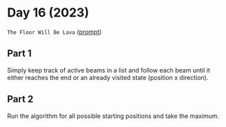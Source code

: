 # Day 16 (2023)

`The Floor Will Be Lava` ([prompt](https://adventofcode.com/2023/day/16))

## Part 1

Simply keep track of active beams in a list and follow each beam until it either reaches the end or an already visited
state (position x direction).

## Part 2

Run the algorithm for all possible starting positions and take the maximum.
